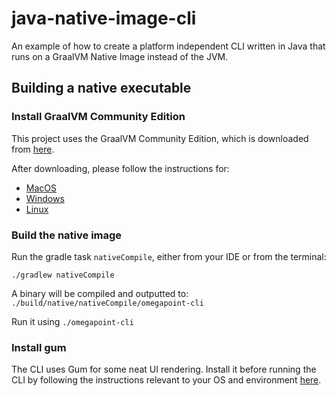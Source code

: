 # java-native-image-cli

An example of how to create a platform independent CLI written in Java that runs on a GraalVM Native Image instead of the JVM.

## Building a native executable

### Install GraalVM Community Edition

This project uses the GraalVM Community Edition, which is downloaded from [here](https://github.com/graalvm/graalvm-ce-builds/releases/).

After downloading, please follow the instructions for:
- [MacOS](https://www.graalvm.org/latest/docs/getting-started/macos/)
- [Windows](https://www.graalvm.org/latest/docs/getting-started/windows/)
- [Linux](https://www.graalvm.org/latest/docs/getting-started/linux/)

### Build the native image
Run the gradle task `nativeCompile`, either from your IDE or from the terminal:

`./gradlew nativeCompile`

A binary will be compiled and outputted to: `./build/native/nativeCompile/omegapoint-cli`

Run it using `./omegapoint-cli`

### Install gum

The CLI uses Gum for some neat UI rendering. Install it before running the CLI by following the instructions relevant to your OS and environment [here](https://github.com/charmbracelet/gum#installation).